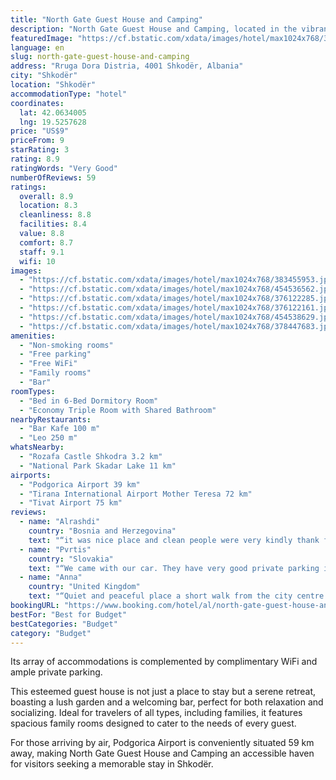 ```yaml
---
title: "North Gate Guest House and Camping"
description: "North Gate Guest House and Camping, located in the vibrant city of Shkodër and a mere 49 km from the Port of Bar, offers guests a unique blend of comfort and convenience."
featuredImage: "https://cf.bstatic.com/xdata/images/hotel/max1024x768/383455953.jpg?k=505ef163f33e31751be134dc98f8f41046907a439323c2044ac628211b38a895&o=&hp=1"
language: en
slug: north-gate-guest-house-and-camping
address: "Rruga Dora Distria, 4001 Shkodër, Albania"
city: "Shkodër"
location: "Shkodër"
accommodationType: "hotel"
coordinates:
  lat: 42.0634005
  lng: 19.5257628
price: "US$9"
priceFrom: 9
starRating: 3
rating: 8.9
ratingWords: "Very Good"
numberOfReviews: 59
ratings:
  overall: 8.9
  location: 8.3
  cleanliness: 8.8
  facilities: 8.4
  value: 8.8
  comfort: 8.7
  staff: 9.1
  wifi: 10
images:
  - "https://cf.bstatic.com/xdata/images/hotel/max1024x768/383455953.jpg?k=505ef163f33e31751be134dc98f8f41046907a439323c2044ac628211b38a895&o=&hp=1"
  - "https://cf.bstatic.com/xdata/images/hotel/max1024x768/454536562.jpg?k=84ea0abc3c5700cf077625db2b9e28e47882aac07d0a8de311edbc15f814d6dc&o=&hp=1"
  - "https://cf.bstatic.com/xdata/images/hotel/max1024x768/376122285.jpg?k=4029944eda0a60ea49aa0191f90e8aa881d6df5db696d66c4a389f3d9a70d120&o=&hp=1"
  - "https://cf.bstatic.com/xdata/images/hotel/max1024x768/376122161.jpg?k=1c727f59c2e32f3443592b8bdeadf04df593e220fec07e3e9d8d15801d8b33da&o=&hp=1"
  - "https://cf.bstatic.com/xdata/images/hotel/max1024x768/454538629.jpg?k=bd68c11da167ef835bdd7eb20174b016c8d56d91f12dbed5c8b31a155cbe2e3d&o=&hp=1"
  - "https://cf.bstatic.com/xdata/images/hotel/max1024x768/378447683.jpg?k=e98a90bad70d3bb340814afb726f8dc966b2aa22ca79a493422f275b453aafe0&o=&hp=1"
amenities:
  - "Non-smoking rooms"
  - "Free parking"
  - "Free WiFi"
  - "Family rooms"
  - "Bar"
roomTypes:
  - "Bed in 6-Bed Dormitory Room"
  - "Economy Triple Room with Shared Bathroom"
nearbyRestaurants:
  - "Bar Kafe 100 m"
  - "Leo 250 m"
whatsNearby:
  - "Rozafa Castle Shkodra 3.2 km"
  - "National Park Skadar Lake 11 km"
airports:
  - "Podgorica Airport 39 km"
  - "Tirana International Airport Mother Teresa 72 km"
  - "Tivat Airport 75 km"
reviews:
  - name: "Alrashdi"
    country: "Bosnia and Herzegovina"
    text: "“it was nice place and clean people were very kindly thank for guest”"
  - name: "Pvrtis"
    country: "Slovakia"
    text: "“We came with our car. They have very good private parking in the garden. Location in walking distance from city center. Rooms are clean an spacious. New shared bathroom. Good value for money. Recommended”"
  - name: "Anna"
    country: "United Kingdom"
    text: "“Quiet and peaceful place a short walk from the city centre. I enjoyed staying just outside town and experience the residential area. The owner is very nice and made the check in process smooth and easy. The guest house is very clean too!”"
bookingURL: "https://www.booking.com/hotel/al/north-gate-guest-house-and-camping.en-gb.html?aid=8035640"
bestFor: "Best for Budget"
bestCategories: "Budget"
category: "Budget"
---
```


Its array of accommodations is complemented by complimentary WiFi and ample private parking. 

This esteemed guest house is not just a place to stay but a serene retreat, boasting a lush garden and a welcoming bar, perfect for both relaxation and socializing. Ideal for travelers of all types, including families, it features spacious family rooms designed to cater to the needs of every guest. 

For those arriving by air, Podgorica Airport is conveniently situated 59 km away, making North Gate Guest House and Camping an accessible haven for visitors seeking a memorable stay in Shkodër.